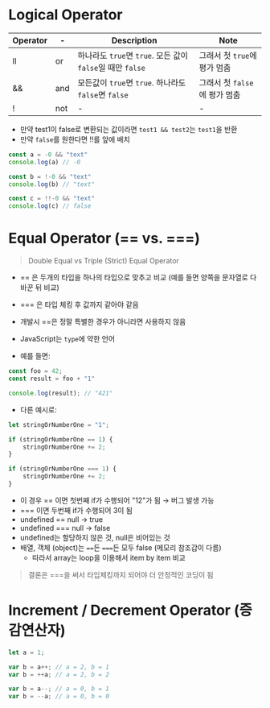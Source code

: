 # Logical Operator

| Operator | - | Description | Note |
|--- | --- | --- | --- |
| ll | or | 하나라도 `true`면 `true`. 모든 값이 `false`일 때만 `false` | 그래서 첫 `true`에 평가 멈춤 |
| && | and | 모든값이 `true`면 `true`. 하나라도 `false`면 `false` | 그래서 첫 `false`에 평가 멈춤 |
| ! | not | - | - |

- 만약 test1이 false로 변환되는 값이라면 `test1 && test2`는 `test1`을 반환
- 만약 `false`를 원한다면 !!를 앞에 배치

```JavaScript
const a = -0 && "text"
console.log(a) // -0

const b = !-0 && "text"
console.log(b) // "text"

const c = !!-0 && "text"
console.log(c) // false
```

# Equal Operator (== vs. ===)

> Double Equal vs Triple (Strict) Equal Operator 

- == 은 두개의 타입을 하나의 타입으로 맞추고 비교 (예를 들면 양쪽을 문자열로 다 바꾼 뒤 비교)
- === 은 타입 체킹 후 값까지 같아야 같음
- 개발시 ==은 정말 특별한 경우가 아니라면 사용하지 않음
- JavaScript는 `type`에 약한 언어

- 예를 들면:

```JavaScript
const foo = 42;
const result = foo + "1"

console.log(result); // "421"
```

- 다른 예시로:
```JavaScript
let stringOrNumberOne = "1";

if (stringOrNumberOne == 1) {
    stringOrNumberOne += 2;
}

if (stringOrNumberOne === 1) {
    stringOrNumberOne += 2;
}
```

- 이 경우 == 이면 첫번째 if가 수행되어 "12"가 됨  →  버그 발생 가능
- === 이면 두번째 if가 수행되어 3이 됨
- undefined == null  →  true
- undefined === null  →  false
- undefined는 할당하지 않은 것, null은 비어있는 것
- 배열, 객체 (object)는 `==`든 `===`든 모두 false (메모리 참조갑이 다름)
    - 따라서 array는 loop을 이용해서 item by item 비교

> 결론은 ===을 써서 타입체킹까지 되어야 더 안정적인 코딩이 됨

# Increment / Decrement Operator (증감연산자)

```JavaScript
let a = 1;

var b = a++; // a = 2, b = 1
var b = ++a; // a = 2, b = 2

var b = a--; // a = 0, b = 1
var b = --a; // a = 0, b = 0
```


